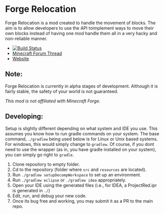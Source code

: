 Forge Relocation
==========
Forge Relocation is a mod created to handle the movement of blocks.  The aim is to allow developers to use the API toimplement ways to move their own blocks instead of having one mod handle them all in a very hacky and non-reliable manner.
- [![Build Status](https://travis-ci.org/MrTJP/ForgeRelocation.svg)](https://travis-ci.org/MrTJP/ForgeRelocation)
- [Minecraft Forum Thread](http://www.minecraftforum.net/topic/1885652-)
- [Website](http://projectredwiki.com)

Note:
----------
Forge Relocation is currently in alpha stages of development.  Although it is fairly stable, the safety of your world is not guaranteed.

*This mod is not affiliated with Minecraft Forge.*


Developing:
----------
Setup is slightly different depending on what system and IDE you use.
This assumes you know how to run gradle commands on your system.
The base command, `./gradlew` being used below is for Linux or Unix based systems. For windows, this would simply change to `gradlew`.
Of course, if you dont need to use the wrapper (as in, you have gradle installed on your system), you can simply go right to `gradle`.


1. Clone repository to empty folder.
2. Cd to the repository (folder where `src` and `resources` are located).
3. Run `./gradlew setupDecompWorkspace` to set up an environment.
4. Run `./gradlew eclipse` or `./gradlew idea` appropriately.
5. Open your IDE using the generated files (i.e., for IDEA, a ProjectRed.ipr is generated in `./`)
6. Edit, run, and debug your new code.
7. Once its bug free and working, you may submit it as a PR to the main repo.